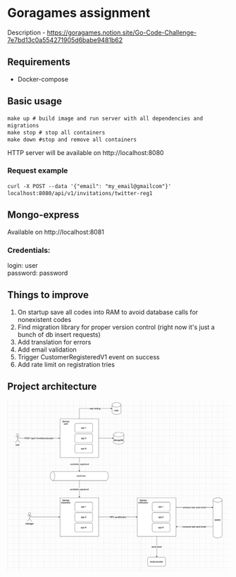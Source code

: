 # Goragames assignment
Description - https://goragames.notion.site/Go-Code-Challenge-7e7bd13c0a554271905d6babe9481b62

## Requirements
* Docker-compose

## Basic usage
```shell
make up # build image and run server with all dependencies and migrations
make stop # stop all containers
make down #stop and remove all containers
```
HTTP server will be available on http://localhost:8080

### Request example
```shell
curl -X POST --data '{"email": "my_email@gmailcom"}' localhost:8080/api/v1/invitations/twitter-reg1
```


## Mongo-express
Available on http://localhost:8081
### Credentials:
login: user \
password: password

## Things to improve
1. On startup save all codes into RAM to avoid database calls for nonexistent codes
2. Find migration library for proper version control (right now it's just a bunch of db insert requests)
3. Add translation for errors
4. Add email validation
4. Trigger CustomerRegisteredV1 event on success
5. Add rate limit on registration tries

## Project architecture
![img.png](img.png)
